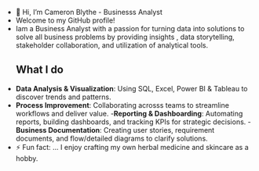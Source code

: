 - 👋 Hi, I’m Cameron Blythe - Businesss Analyst
- Welcome to my GitHub profile! 
- Iam a Business Analyst with a passion for turning data into solutions to solve all business problems by providing insights , data storytelling, stakeholder collaboration, and utilization of analytical tools.
  ## What I do
- **Data Analysis & Visualization**: Using SQL, Excel, Power BI & Tableau to discover trends and patterns.
- **Process Improvement**: Collaborating acrosss teams to streamline workflows and deliver value.
-**Reporting & Dashboarding**: Automating reports, building dashboards, and tracking KPIs for strategic decisions.
-**Business Documentation**: Creating user stories, requirement documents, and flow/detailed diagrams to clarify solutions.
- ⚡ Fun fact: ... I enjoy crafting my own herbal medicine and skincare as a hobby.

<!---
camblythe1/camblythe1 is a ✨ special ✨ repository because its `README.md` (this file) appears on your GitHub profile.
You can click the Preview link to take a look at your changes.
--->
